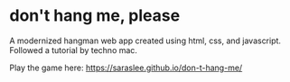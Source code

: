 # don't hang me, please
A modernized hangman web app created using html, css, and javascript.   
Followed a tutorial by techno mac.  

Play the game here:
https://saraslee.github.io/don-t-hang-me/
